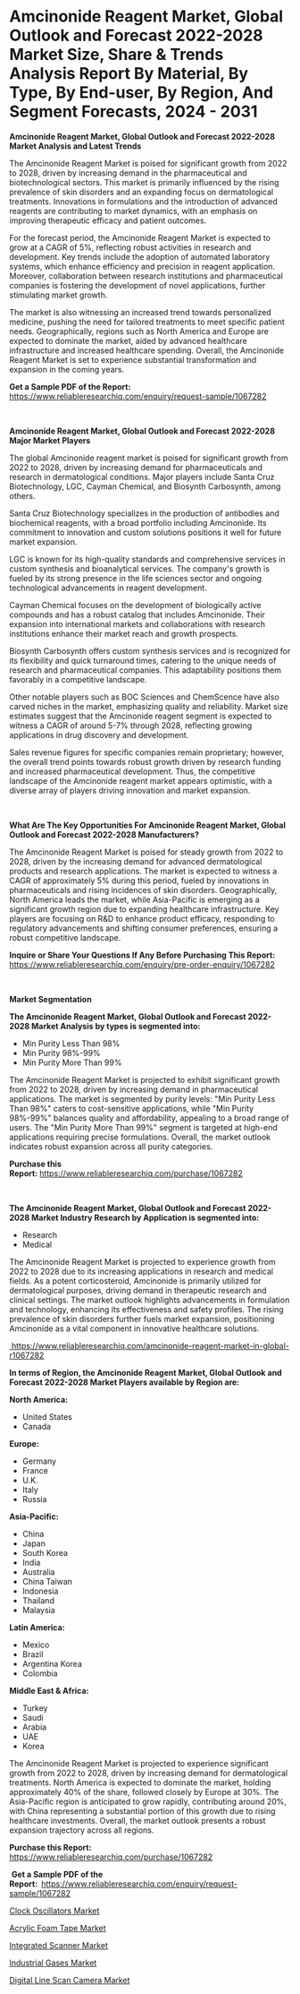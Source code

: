 <p><h1>Amcinonide Reagent Market, Global Outlook and Forecast 2022-2028 Market Size, Share & Trends Analysis Report By Material, By Type, By End-user, By Region, And Segment Forecasts, 2024 - 2031</h1></p><p><strong>Amcinonide Reagent Market, Global Outlook and Forecast 2022-2028 Market Analysis and Latest Trends</strong></p>
<p><p>The Amcinonide Reagent Market is poised for significant growth from 2022 to 2028, driven by increasing demand in the pharmaceutical and biotechnological sectors. This market is primarily influenced by the rising prevalence of skin disorders and an expanding focus on dermatological treatments. Innovations in formulations and the introduction of advanced reagents are contributing to market dynamics, with an emphasis on improving therapeutic efficacy and patient outcomes.</p><p>For the forecast period, the Amcinonide Reagent Market is expected to grow at a CAGR of 5%, reflecting robust activities in research and development. Key trends include the adoption of automated laboratory systems, which enhance efficiency and precision in reagent application. Moreover, collaboration between research institutions and pharmaceutical companies is fostering the development of novel applications, further stimulating market growth.</p><p>The market is also witnessing an increased trend towards personalized medicine, pushing the need for tailored treatments to meet specific patient needs. Geographically, regions such as North America and Europe are expected to dominate the market, aided by advanced healthcare infrastructure and increased healthcare spending. Overall, the Amcinonide Reagent Market is set to experience substantial transformation and expansion in the coming years.</p></p>
<p><strong>Get a Sample PDF of the Report:&nbsp;</strong> <a href="https://www.reliableresearchiq.com/enquiry/request-sample/1067282">https://www.reliableresearchiq.com/enquiry/request-sample/1067282</a></p>
<p>&nbsp;</p>
<p><strong>Amcinonide Reagent Market, Global Outlook and Forecast 2022-2028 Major Market Players</strong></p>
<p><p>The global Amcinonide reagent market is poised for significant growth from 2022 to 2028, driven by increasing demand for pharmaceuticals and research in dermatological conditions. Major players include Santa Cruz Biotechnology, LGC, Cayman Chemical, and Biosynth Carbosynth, among others. </p><p>Santa Cruz Biotechnology specializes in the production of antibodies and biochemical reagents, with a broad portfolio including Amcinonide. Its commitment to innovation and custom solutions positions it well for future market expansion.</p><p>LGC is known for its high-quality standards and comprehensive services in custom synthesis and bioanalytical services. The company's growth is fueled by its strong presence in the life sciences sector and ongoing technological advancements in reagent development.</p><p>Cayman Chemical focuses on the development of biologically active compounds and has a robust catalog that includes Amcinonide. Their expansion into international markets and collaborations with research institutions enhance their market reach and growth prospects.</p><p>Biosynth Carbosynth offers custom synthesis services and is recognized for its flexibility and quick turnaround times, catering to the unique needs of research and pharmaceutical companies. This adaptability positions them favorably in a competitive landscape.</p><p>Other notable players such as BOC Sciences and ChemScence have also carved niches in the market, emphasizing quality and reliability. Market size estimates suggest that the Amcinonide reagent segment is expected to witness a CAGR of around 5-7% through 2028, reflecting growing applications in drug discovery and development. </p><p>Sales revenue figures for specific companies remain proprietary; however, the overall trend points towards robust growth driven by research funding and increased pharmaceutical development. Thus, the competitive landscape of the Amcinonide reagent market appears optimistic, with a diverse array of players driving innovation and market expansion.</p></p>
<p>&nbsp;</p>
<p><strong>What Are The Key Opportunities For Amcinonide Reagent Market, Global Outlook and Forecast 2022-2028 Manufacturers?</strong></p>
<p><p>The Amcinonide Reagent Market is poised for steady growth from 2022 to 2028, driven by the increasing demand for advanced dermatological products and research applications. The market is expected to witness a CAGR of approximately 5% during this period, fueled by innovations in pharmaceuticals and rising incidences of skin disorders. Geographically, North America leads the market, while Asia-Pacific is emerging as a significant growth region due to expanding healthcare infrastructure. Key players are focusing on R&D to enhance product efficacy, responding to regulatory advancements and shifting consumer preferences, ensuring a robust competitive landscape.</p></p>
<p><strong>Inquire or Share Your Questions If Any Before Purchasing This Report:</strong> <a href="https://www.reliableresearchiq.com/enquiry/pre-order-enquiry/1067282">https://www.reliableresearchiq.com/enquiry/pre-order-enquiry/1067282</a></p>
<p>&nbsp;</p>
<p><strong>Market Segmentation</strong></p>
<p><strong>The Amcinonide Reagent Market, Global Outlook and Forecast 2022-2028 Market Analysis by types is segmented into:</strong></p>
<p><ul><li>Min Purity Less Than 98%</li><li>Min Purity 98%-99%</li><li>Min Purity More Than 99%</li></ul></p>
<p><p>The Amcinonide Reagent Market is projected to exhibit significant growth from 2022 to 2028, driven by increasing demand in pharmaceutical applications. The market is segmented by purity levels: "Min Purity Less Than 98%" caters to cost-sensitive applications, while "Min Purity 98%-99%" balances quality and affordability, appealing to a broad range of users. The "Min Purity More Than 99%" segment is targeted at high-end applications requiring precise formulations. Overall, the market outlook indicates robust expansion across all purity categories.</p></p>
<p><strong>Purchase this Report:&nbsp;</strong><a href="https://www.reliableresearchiq.com/purchase/1067282">https://www.reliableresearchiq.com/purchase/1067282</a></p>
<p>&nbsp;</p>
<p><strong>The Amcinonide Reagent Market, Global Outlook and Forecast 2022-2028 Market Industry Research by Application is segmented into:</strong></p>
<p><ul><li>Research</li><li>Medical</li></ul></p>
<p><p>The Amcinonide Reagent Market is projected to experience growth from 2022 to 2028 due to its increasing applications in research and medical fields. As a potent corticosteroid, Amcinonide is primarily utilized for dermatological purposes, driving demand in therapeutic research and clinical settings. The market outlook highlights advancements in formulation and technology, enhancing its effectiveness and safety profiles. The rising prevalence of skin disorders further fuels market expansion, positioning Amcinonide as a vital component in innovative healthcare solutions.</p></p>
<p><a href="https://www.reliableresearchiq.com/amcinonide-reagent-market-in-global-r1067282">&nbsp;https://www.reliableresearchiq.com/amcinonide-reagent-market-in-global-r1067282</a></p>
<p><strong>In terms of Region, the Amcinonide Reagent Market, Global Outlook and Forecast 2022-2028 Market Players available by Region are:</strong></p>
<p>
    <p> <strong> North America: </strong>
        <ul>
            <li>United States</li>
            <li>Canada</li>
        </ul>
        </p> 
    <p> <strong> Europe: </strong>
        <ul>
            <li>Germany</li>
            <li>France</li>
            <li>U.K.</li>
            <li>Italy</li>
            <li>Russia</li>
        </ul>
        </p> 
    <p> <strong> Asia-Pacific: </strong>
        <ul>
            <li>China</li>
            <li>Japan</li>
            <li>South Korea</li>
            <li>India</li>
            <li>Australia</li>
            <li>China Taiwan</li>
            <li>Indonesia</li>
            <li>Thailand</li>
            <li>Malaysia</li>
        </ul>
        </p> 
    <p> <strong> Latin America: </strong>
        <ul>
            <li>Mexico</li>
            <li>Brazil</li>
            <li>Argentina Korea</li>
            <li>Colombia</li>
        </ul>
        </p> 
    <p> <strong> Middle East & Africa: </strong>
        <ul>
            <li>Turkey</li>
            <li>Saudi</li>
            <li>Arabia</li>
            <li>UAE</li>
            <li>Korea</li>
        </ul>
    </p>
    </p>
<p><p>The Amcinonide Reagent Market is projected to experience significant growth from 2022 to 2028, driven by increasing demand for dermatological treatments. North America is expected to dominate the market, holding approximately 40% of the share, followed closely by Europe at 30%. The Asia-Pacific region is anticipated to grow rapidly, contributing around 20%, with China representing a substantial portion of this growth due to rising healthcare investments. Overall, the market outlook presents a robust expansion trajectory across all regions.</p></p>
<p><strong>Purchase this Report: </strong><a href="https://www.reliableresearchiq.com/purchase/1067282">https://www.reliableresearchiq.com/purchase/1067282</a></p>
<p>&nbsp;<strong>Get a Sample PDF of the Report:&nbsp;&nbsp;</strong><a href="https://www.reliableresearchiq.com/enquiry/request-sample/1067282">https://www.reliableresearchiq.com/enquiry/request-sample/1067282</a></p>
<p><strong></strong></p>
<p><p><a href="https://medium.com/@francesprichey/in-the-clock-oscillators-market-the-main-focus-is-on-keeping-costs-low-and-getting-the-most-out-5b80d481eb53">Clock Oscillators Market</a></p><p><a href="https://issuu.com/reportprime-2/docs/acrylic-foam-tape-market-size-2030._7f0c8fb147ac6f">Acrylic Foam Tape Market</a></p><p><a href="https://www.linkedin.com/pulse/evaluating-global-integrated-scanner-market-trends-growth-opportunities-ojwne?trackingId=cY2v5EhBS0S%2BhaJfVU0pUQ%3D%3D">Integrated Scanner Market</a></p><p><a href="https://issuu.com/reportprime-2/docs/industrial-gases-market-size-2030.p_ad4c53be9cd729">Industrial Gases Market</a></p><p><a href="https://www.linkedin.com/pulse/digital-line-scan-camera-market-outlook-share-analysis-growth-hgjce?trackingId=1exZ98MWRr%2BM0iYXQN0dig%3D%3D">Digital Line Scan Camera Market</a></p></p>